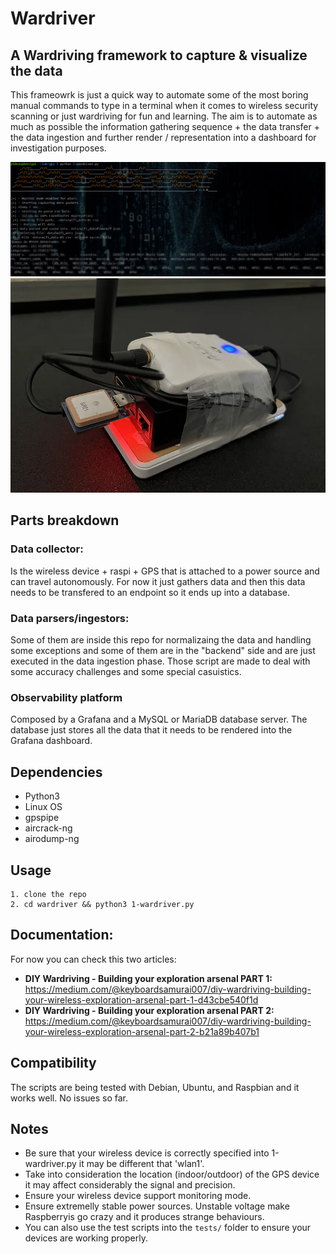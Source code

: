 # Wardriver 

## A Wardriving framework to capture & visualize the data

This frameowrk is just a quick way to automate some of the most boring manual commands to type in a terminal when it comes to wireless security scanning or just wardriving for fun and learning. The aim is to automate as much as possible the information gathering sequence + the data transfer + the data ingestion and further render / representation into a dashboard for investigation purposes. 


![Wardriver2](doc/img/wardriver.png)
![Wardriver2](doc/img/raspi.webp)


## Parts breakdown

### Data collector: 
Is the wireless device + raspi + GPS that is attached to a power source and can travel autonomously. For now it just gathers data and then this data needs to be transfered to an endpoint so it ends up into a database. 

### Data parsers/ingestors: 
Some of them are inside this repo for normalizaing the data and handling some exceptions and some of them are in the "backend" side and are just executed in the data ingestion phase. Those script are made to deal with some accuracy challenges and some special casuistics. 

### Observability platform
Composed by a Grafana and a MySQL or MariaDB database server. The database just stores all the data that it needs to be rendered into the Grafana dashboard. 


## Dependencies

- Python3
- Linux OS
- gpspipe
- aircrack-ng
- airodump-ng

## Usage

    1. clone the repo
    2. cd wardriver && python3 1-wardriver.py

## Documentation: 

For now you can check this two articles: 

- **DIY Wardriving - Building your exploration arsenal PART 1:** https://medium.com/@keyboardsamurai007/diy-wardriving-building-your-wireless-exploration-arsenal-part-1-d43cbe540f1d
- **DIY Wardriving - Building your exploration arsenal PART 2:** https://medium.com/@keyboardsamurai007/diy-wardriving-building-your-wireless-exploration-arsenal-part-2-b21a89b407b1


## Compatibility

The scripts are being tested with Debian, Ubuntu, and Raspbian and it works well. No issues so far. 

## Notes

- Be sure that your wireless device is correctly specified into 1-wardriver.py it may be different that 'wlan1'.
- Take into consideration the location (indoor/outdoor) of the GPS device it may affect considerably the signal and precision. 
- Ensure your wireless device support monitoring mode.
- Ensure extremelly stable power sources. Unstable voltage make Raspberryis go crazy and it produces strange behaviours.
- You can also use the test scripts into the `tests/` folder to ensure your devices are working properly. 